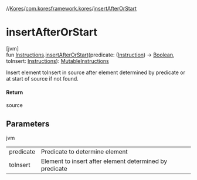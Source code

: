 //[Kores](../../index.md)/[com.koresframework.kores](index.md)/[insertAfterOrStart](insert-after-or-start.md)

# insertAfterOrStart

[jvm]\
fun [Instructions](-instructions/index.md).[insertAfterOrStart](insert-after-or-start.md)(predicate: ([Instruction](-instruction/index.md)) -> [Boolean](https://kotlinlang.org/api/latest/jvm/stdlib/kotlin/-boolean/index.html), toInsert: [Instructions](-instructions/index.md)): [MutableInstructions](-mutable-instructions/index.md)

Insert element toInsert in source after element determined by predicate or at start of source if not found.

#### Return

source

## Parameters

jvm

| | |
|---|---|
| predicate | Predicate to determine element |
| toInsert | Element to insert after element determined by predicate |
